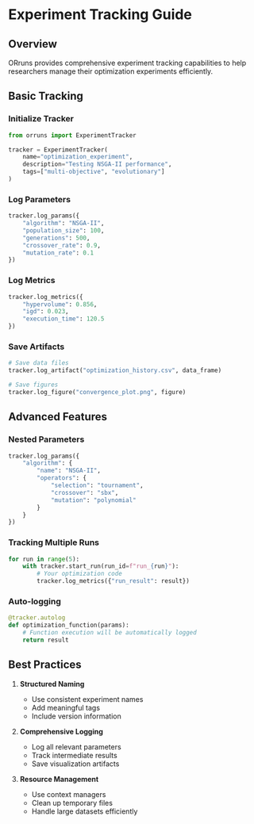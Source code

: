 # Experiment Tracking Guide

## Overview

ORruns provides comprehensive experiment tracking capabilities to help researchers manage their optimization experiments efficiently.

## Basic Tracking

### Initialize Tracker
```python
from orruns import ExperimentTracker

tracker = ExperimentTracker(
    name="optimization_experiment",
    description="Testing NSGA-II performance",
    tags=["multi-objective", "evolutionary"]
)
```

### Log Parameters
```python
tracker.log_params({
    "algorithm": "NSGA-II",
    "population_size": 100,
    "generations": 500,
    "crossover_rate": 0.9,
    "mutation_rate": 0.1
})
```

### Log Metrics
```python
tracker.log_metrics({
    "hypervolume": 0.856,
    "igd": 0.023,
    "execution_time": 120.5
})
```

### Save Artifacts
```python
# Save data files
tracker.log_artifact("optimization_history.csv", data_frame)

# Save figures
tracker.log_figure("convergence_plot.png", figure)
```

## Advanced Features

### Nested Parameters
```python
tracker.log_params({
    "algorithm": {
        "name": "NSGA-II",
        "operators": {
            "selection": "tournament",
            "crossover": "sbx",
            "mutation": "polynomial"
        }
    }
})
```

### Tracking Multiple Runs
```python
for run in range(5):
    with tracker.start_run(run_id=f"run_{run}"):
        # Your optimization code
        tracker.log_metrics({"run_result": result})
```

### Auto-logging
```python
@tracker.autolog
def optimization_function(params):
    # Function execution will be automatically logged
    return result
```

## Best Practices

1. **Structured Naming**
   - Use consistent experiment names
   - Add meaningful tags
   - Include version information

2. **Comprehensive Logging**
   - Log all relevant parameters
   - Track intermediate results
   - Save visualization artifacts

3. **Resource Management**
   - Use context managers
   - Clean up temporary files
   - Handle large datasets efficiently